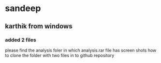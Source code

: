 


# sandeep
## karthik from windows 


### added 2 files

please find the analysis foler in which analysis.rar file has screen shots 
how to clone the folder with two files in to github repository
